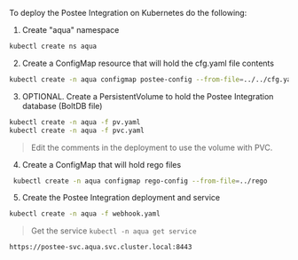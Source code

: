 To deploy the Postee Integration on Kubernetes do the following:

1. Create "aqua" namespace

 ``` bash
 kubectl create ns aqua
 ```

2. Create a ConfigMap resource that will hold the cfg.yaml file contents

 ``` bash
 kubectl create -n aqua configmap postee-config --from-file=../../cfg.yaml
 ```

3. OPTIONAL. Create a PersistentVolume to hold the Postee Integration database (BoltDB file)

 ``` bash
 kubectl create -n aqua -f pv.yaml
 kubectl create -n aqua -f pvc.yaml
 ```
> Edit the comments in the deployment to use the volume with PVC.

4. Create a ConfigMap that will hold rego files

``` bash
 kubectl create -n aqua configmap rego-config --from-file=../rego
```

5. Create the Postee Integration deployment and service

 ``` bash
 kubectl create -n aqua -f webhook.yaml
 ```

> Get the service `kubectl -n aqua get service`
````
https://postee-svc.aqua.svc.cluster.local:8443
````